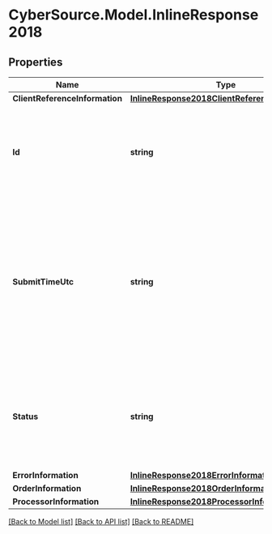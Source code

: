 # CyberSource.Model.InlineResponse2018
## Properties

Name | Type | Description | Notes
------------ | ------------- | ------------- | -------------
**ClientReferenceInformation** | [**InlineResponse2018ClientReferenceInformation**](InlineResponse2018ClientReferenceInformation.md) |  | [optional] 
**Id** | **string** | Request ID generated by Cybersource. This was sent in the header on the request. Echo value from x-requestid  | 
**SubmitTimeUtc** | **string** | Time of request in UTC. Format: &#x60;YYYY-MM-DDThh:mm:ssZ&#x60;  **Example** &#x60;2023-05-17T22:47:57Z&#x60; equals May 17, 2023, at 22:47:57 (10:47:57 PM). The &#x60;T&#x60; separates the date and the time. The &#x60;Z&#x60; indicates UTC.  | 
**Status** | **string** | Message describing the status of the currency conversion request.   Possible values: - PENDING - DECLINED - SERVER_ERROR | 
**ErrorInformation** | [**InlineResponse2018ErrorInformation**](InlineResponse2018ErrorInformation.md) |  | [optional] 
**OrderInformation** | [**InlineResponse2018OrderInformation**](InlineResponse2018OrderInformation.md) |  | [optional] 
**ProcessorInformation** | [**InlineResponse2018ProcessorInformation**](InlineResponse2018ProcessorInformation.md) |  | [optional] 

[[Back to Model list]](../README.md#documentation-for-models) [[Back to API list]](../README.md#documentation-for-api-endpoints) [[Back to README]](../README.md)

